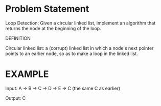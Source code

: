 Problem Statement
=================


Loop Detection: Given a circular linked list, implement an algorithm that returns the node at the beginning of the loop.

DEFINITION

Circular linked list: a (corrupt) linked list in which a node's next pointer points to an earlier node, so as to make a loop in the linked list.


EXAMPLE
=======

Input: A -> B -> C -> D -> E -> C (the same C as earlier)

Output: C


